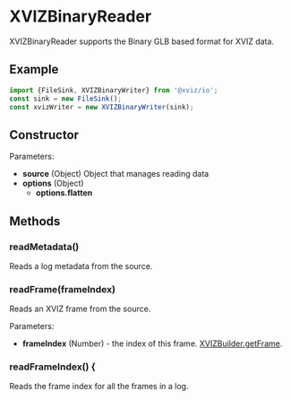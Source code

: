# XVIZBinaryReader

XVIZBinaryReader supports the Binary GLB based format for XVIZ data.

## Example

```js
import {FileSink, XVIZBinaryWriter} from '@xviz/io';
const sink = new FileSink();
const xvizWriter = new XVIZBinaryWriter(sink);
```

## Constructor

Parameters:

- **source** (Object) Object that manages reading data
- **options** (Object)
  - **options.flatten**

## Methods

### readMetadata()

Reads a log metadata from the source.

### readFrame(frameIndex)

Reads an XVIZ frame from the source.

Parameters:

- **frameIndex** (Number) - the index of this frame.
  [XVIZBuilder.getFrame](/docs/api-reference/xviz-builder.md).

### readFrameIndex() {

Reads the frame index for all the frames in a log.
